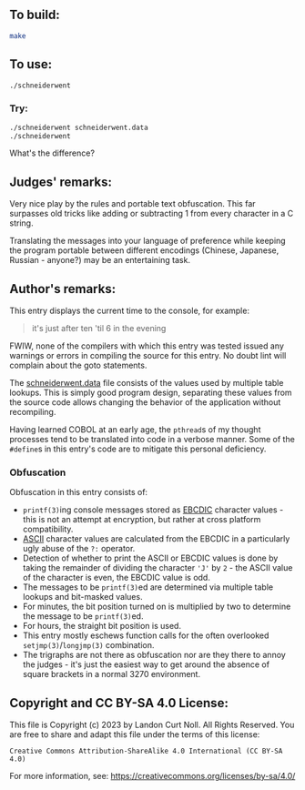 ## To build:

```sh
make
```


## To use:

```sh
./schneiderwent
```


### Try:

```sh
./schneiderwent schneiderwent.data
./schneiderwent
```

What's the difference?


## Judges' remarks:

Very nice play by the rules and portable text obfuscation.
This far surpasses old tricks like adding or subtracting 1
from every character in a C string.

Translating the messages into your language of preference while
keeping the program portable between different encodings
(Chinese, Japanese, Russian - anyone?) may be an entertaining task.


## Author's remarks:

This entry displays the current time to the console, for example:

> it's just after ten 'til 6 in the evening

FWIW, none of the compilers with which this entry was tested issued
any warnings or errors in compiling the source for this entry.  No
doubt lint will complain about the goto statements.

The [schneiderwent.data](schneiderwent.data) file consists of the values used by
multiple table lookups.  This is simply good program design, separating these
values from the source code allows changing the behavior of the application
without recompiling.

Having learned COBOL at an early age, the `pthread`s of my thought
processes tend to be translated into code in a verbose manner.  Some
of the `#define`s in this entry's code are to mitigate this personal
deficiency.

### Obfuscation

Obfuscation in this entry consists of:

* `printf(3)`ing console messages stored as
[EBCDIC](https://en.wikipedia.org/wiki/EBCDIC) character values - this is not
an attempt at encryption, but rather at cross platform compatibility.
* [ASCII](https://en.wikipedia.org/wiki/ASCII) character values are calculated
from the EBCDIC in a particularly ugly abuse of the `?:` operator.
* Detection of whether to print the ASCII or EBCDIC values is done by taking the
remainder of dividing the character `'J'` by `2` - the ASCII value of the
character is even, the EBCDIC value is odd.
* The messages to be `printf(3)`ed are determined via multiple table lookups and
bit-masked values.
* For minutes, the bit position turned on is multiplied by two to determine the
message to be `printf(3)`ed.
* For hours, the straight bit position is used.
* This entry mostly eschews function calls for the often overlooked
`setjmp(3)`/`longjmp(3)` combination.
* The trigraphs are not there as obfuscation nor are they there to annoy the
judges - it's just the easiest way to get around the absence of square brackets
in a normal 3270 environment.


## Copyright and CC BY-SA 4.0 License:

This file is Copyright (c) 2023 by Landon Curt Noll.  All Rights Reserved.
You are free to share and adapt this file under the terms of this license:

    Creative Commons Attribution-ShareAlike 4.0 International (CC BY-SA 4.0)

For more information, see: https://creativecommons.org/licenses/by-sa/4.0/
